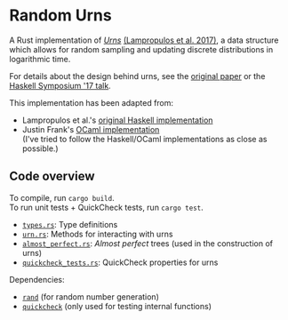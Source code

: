 # Random Urns
A Rust implementation of [*Urns*](https://hackage.haskell.org/package/urn-random) [(Lampropulos et al. 2017)](https://dl.acm.org/doi/pdf/10.1145/3122955.3122959), a data structure which allows for random sampling and updating discrete distributions in logarithmic time. 

For details about the design behind urns, see the [original paper](https://dl.acm.org/doi/pdf/10.1145/3122955.3122959) or the [Haskell Symposium '17 talk](https://www.youtube.com/watch?v=O37FMxLxm78&t=1166s).

This implementation has been adapted from:
- Lampropulos et al.'s [original Haskell implementation](https://github.com/antalsz/urn-random)           
- Justin Frank's [OCaml implementation](https://github.com/laelath/ocaml-urn)     
(I've tried to follow the Haskell/OCaml implementations as close as possible.)

## Code overview
To compile, run `cargo build`.        
To run unit tests + QuickCheck tests, run `cargo test`.       

- [`types.rs`](./src/types.rs): Type definitions
- [`urn.rs`](./src/urn.rs): Methods for interacting with urns 
- [`almost_perfect.rs`](./src/almost_perfect.rs): *Almost perfect* trees (used in the construction of urns)
- [`quickcheck_tests.rs`](./src/quickcheck_tests.rs): QuickCheck properties for urns 

Dependencies:
- [`rand`](https://crates.io/crates/rand) (for random number generation)
- [`quickcheck`](https://crates.io/crates/quickcheck) (only used for testing internal functions)
  